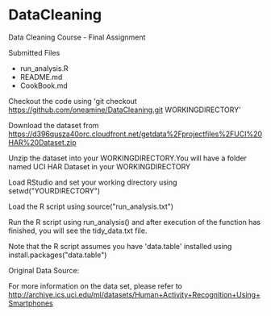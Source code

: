 # DataCleaning
Data Cleaning Course - Final Assignment

Submitted Files
<ul>
<li>run_analysis.R</li>
<li>README.md</li>
<li>CookBook.md</li>
</ul>

Checkout the code using 'git checkout https://github.com/oneamine/DataCleaning.git WORKINGDIRECTORY'

Download the dataset from https://d396qusza40orc.cloudfront.net/getdata%2Fprojectfiles%2FUCI%20HAR%20Dataset.zip

Unzip the dataset into your WORKINGDIRECTORY.You will have a folder named UCI HAR Dataset in your WORKINGDIRECTORY

Load RStudio and set your working directory using setwd("YOURDIRECTORY")

Load the R script using source("run_analysis.txt")

Run the R script using run_analysis() and after execution of the function has finished, you will see the tidy_data.txt file.

Note that the R script assumes you have 'data.table' installed using install.packages("data.table")

Original Data Source:

For more information on the data set, please refer to http://archive.ics.uci.edu/ml/datasets/Human+Activity+Recognition+Using+Smartphones
